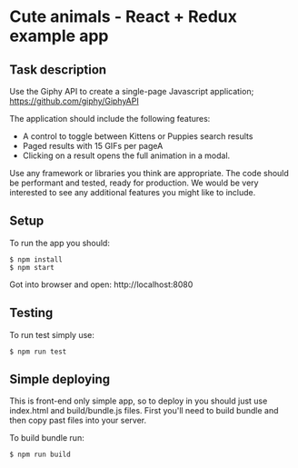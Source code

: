 # Cute animals - React + Redux example app

## Task description

Use the Giphy API to create a single-page Javascript application; 
https://github.com/giphy/GiphyAPI

The application should include the following features:

* A control to toggle between Kittens or Puppies search results
* Paged results with 15 GIFs per pageA
* Clicking on a result opens the full animation in a modal.

Use any framework or libraries you think are appropriate. The code should be performant and tested, ready for production. We would be very interested to see any additional features you might like to include.


## Setup

To run the app you should:

    $ npm install
    $ npm start

Got into browser and open: http://localhost:8080

## Testing

To run test simply use:

    $ npm run test


## Simple deploying

This is front-end only simple app, so to deploy in you should just use index.html and build/bundle.js files. First you'll need to build bundle and then copy past files into your server.

To build bundle run:

    $ npm run build
